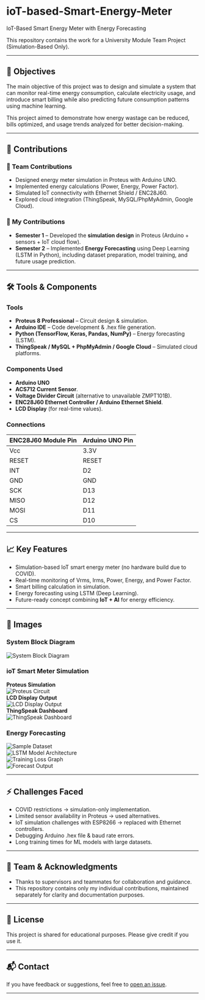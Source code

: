 # ioT-based-Smart-Energy-Meter

IoT-Based Smart Energy Meter with Energy Forecasting

This repository contains the work for a University Module Team Project (Simulation-Based Only).

---

## 🎯 Objectives  
The main objective of this project was to design and simulate a system that can monitor real-time energy consumption, calculate electricity usage, and introduce smart billing while also predicting future consumption patterns using machine learning. 

This project aimed to demonstrate how energy wastage can be reduced, bills optimized, and usage trends analyzed for better decision-making.  

---

## 👥 Contributions  

### 🔹 Team Contributions  
- Designed energy meter simulation in Proteus with Arduino UNO.  
- Implemented energy calculations (Power, Energy, Power Factor).  
- Simulated IoT connectivity with Ethernet Shield / ENC28J60.  
- Explored cloud integration (ThingSpeak, MySQL/PhpMyAdmin, Google Cloud).  

### 🔸 **My Contributions**  
- **Semester 1** – Developed the **simulation design** in Proteus (Arduino + sensors + IoT cloud flow).  
- **Semester 2** – Implemented **Energy Forecasting** using Deep Learning (LSTM in Python), including dataset preparation, model training, and future usage prediction.  

---

## 🛠 Tools & Components  

### Tools  
- **Proteus 8 Professional** – Circuit design & simulation.  
- **Arduino IDE** – Code development & .hex file generation.  
- **Python (TensorFlow, Keras, Pandas, NumPy)** – Energy forecasting (LSTM).  
- **ThingSpeak / MySQL + PhpMyAdmin / Google Cloud** – Simulated cloud platforms.  

### Components Used
- **Arduino UNO**
- **ACS712 Current Sensor**.  
- **Voltage Divider Circuit** (alternative to unavailable ZMPT101B).  
- **ENC28J60 Ethernet Controller / Arduino Ethernet Shield**.  
- **LCD Display** (for real-time values).  

### Connections

| ENC28J60 Module Pin |    Arduino UNO Pin   |
|---------------------|----------------------|
|         Vcc         |          3.3V        |
|        RESET        |         RESET        |
|         INT         |           D2         |
|         GND         |          GND         |
|         SCK         |          D13         |
|        MISO         |          D12         |
|        MOSI         |          D11         |
|         CS          |          D10         |

---

## 📈 Key Features  
- Simulation-based IoT smart energy meter (no hardware build due to COVID).  
- Real-time monitoring of Vrms, Irms, Power, Energy, and Power Factor.  
- Smart billing calculation in simulation.  
- Energy forecasting using LSTM (Deep Learning).  
- Future-ready concept combining **IoT + AI** for energy efficiency.  

---

## 📸 Images  

### System Block Diagram
![System Block Diagram](block-diagram.jpg)  

### ioT Smart Meter Simulation
**Proteus Simulation**  
![Proteus Circuit](simulation.png)  
**LCD Display Output**  
![LCD Display Output](display.png)  
**ThingSpeak Dashboard**  
![ThingSpeak Dashboard](dashboard.png)  

### Energy Forecasting  
![Sample Dataset](images/dataset_sample.png)  
![LSTM Model Architecture](images/lstm_architecture.png)  
![Training Loss Graph](images/training_loss.png)  
![Forecast Output](images/forecast_output.png)  

---

## ⚡ Challenges Faced  
- COVID restrictions → simulation-only implementation.  
- Limited sensor availability in Proteus → used alternatives.  
- IoT simulation challenges with ESP8266 → replaced with Ethernet controllers.  
- Debugging Arduino .hex file & baud rate errors.  
- Long training times for ML models with large datasets.  

---

## 👥 Team & Acknowledgments  
- Thanks to supervisors and teammates for collaboration and guidance.
- This repository contains only my individual contributions, maintained separately for clarity and documentation purposes.

---

## 📄 License
This project is shared for educational purposes. Please give credit if you use it.

---

## 📬 Contact
If you have feedback or suggestions, feel free to [open an issue](https://github.com).

---
